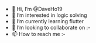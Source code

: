 - 👋 Hi, I’m @DaveHo19
- 👀 I’m interested in logic solving
- 🌱 I’m currently learning flutter
- 💞️ I’m looking to collaborate on :-
- 📫 How to reach me :-

<!---
DaveHo19/DaveHo19 is a ✨ special ✨ repository because its `README.md` (this file) appears on your GitHub profile.
You can click the Preview link to take a look at your changes.
--->
